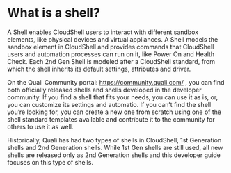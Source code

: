 # What is a shell?

A Shell enables CloudShell users to interact with different sandbox elements, like physical devices and virtual appliances. A Shell models the sandbox element in CloudShell and provides commands that CloudShell users and automation processes can run on it, like Power On and Health Check. Each 2nd Gen Shell is modeled after a CloudShell standard, from which the shell inherits its default settings, attributes and driver.

On the Quali Community portal: https://community.quali.com/ , you can find both officially released shells and shells developed in the developer community. If you find a shell that fits your needs, you can use it as is, or, you can customize its settings and automatio. If you can’t find the shell you’re looking for, you can create a new one from scratch using one of the shell standard templates available and contribute it to the community for others to use it as well.

Historically, Quali has had two types of shells in CloudShell, 1st Generation shells and 2nd Generation shells. While 1st Gen shells are still used, all new shells are released only as 2nd Generation shells and this developer guide focuses on this type of shells.


